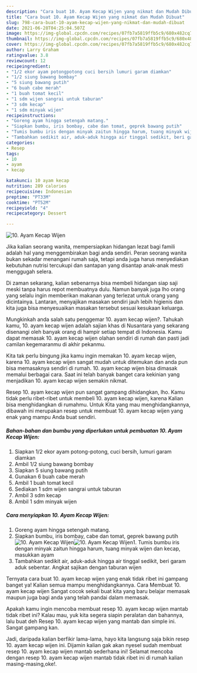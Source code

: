 ```yaml
---
description: "Cara buat 10. Ayam Kecap Wijen yang nikmat dan Mudah Dibuat"
title: "Cara buat 10. Ayam Kecap Wijen yang nikmat dan Mudah Dibuat"
slug: 798-cara-buat-10-ayam-kecap-wijen-yang-nikmat-dan-mudah-dibuat
date: 2021-06-28T04:25:04.507Z
image: https://img-global.cpcdn.com/recipes/07fb7a5819ffb5c9/680x482cq70/10-ayam-kecap-wijen-foto-resep-utama.jpg
thumbnail: https://img-global.cpcdn.com/recipes/07fb7a5819ffb5c9/680x482cq70/10-ayam-kecap-wijen-foto-resep-utama.jpg
cover: https://img-global.cpcdn.com/recipes/07fb7a5819ffb5c9/680x482cq70/10-ayam-kecap-wijen-foto-resep-utama.jpg
author: Larry Graham
ratingvalue: 3.8
reviewcount: 12
recipeingredient:
- "1/2 ekor ayam potongpotong cuci bersih lumuri garam diamkan"
- "1/2 siung bawang bombay"
- "5 siung bawang putih"
- "6 buah cabe merah"
- "1 buah tomat kecil"
- "1 sdm wijen sangrai untuk taburan"
- "3 sdm kecap"
- "1 sdm minyak wijen"
recipeinstructions:
- "Goreng ayam hingga setengah matang."
- "Siapkan bumbu, iris bombay, cabe dan tomat, geprek bawang putih"
- "Tumis bumbu iris dengan minyak zaitun hingga harum, tuang minyak wijen dan kecap, masukkan ayam"
- "Tambahkan sedikit air, aduk-aduk hingga air tinggal sedikit, beri garam aduk sebentar. Angkat sajikan dengan taburan wijen"
categories:
- Resep
tags:
- 10
- ayam
- kecap

katakunci: 10 ayam kecap 
nutrition: 289 calories
recipecuisine: Indonesian
preptime: "PT33M"
cooktime: "PT52M"
recipeyield: "4"
recipecategory: Dessert

---
```



![10. Ayam Kecap Wijen](https://img-global.cpcdn.com/recipes/07fb7a5819ffb5c9/680x482cq70/10-ayam-kecap-wijen-foto-resep-utama.jpg)

Jika kalian seorang wanita, mempersiapkan hidangan lezat bagi famili adalah hal yang menggembirakan bagi anda sendiri. Peran seorang  wanita bukan sekadar menangani rumah saja, tetapi anda juga harus menyediakan kebutuhan nutrisi tercukupi dan santapan yang disantap anak-anak mesti menggugah selera.

Di zaman  sekarang, kalian sebenarnya bisa membeli hidangan siap saji meski tanpa harus repot membuatnya dulu. Namun banyak juga lho orang yang selalu ingin memberikan makanan yang terlezat untuk orang yang dicintainya. Lantaran, menyajikan masakan sendiri jauh lebih higienis dan kita juga bisa menyesuaikan masakan tersebut sesuai kesukaan keluarga. 



Mungkinkah anda salah satu penggemar 10. ayam kecap wijen?. Tahukah kamu, 10. ayam kecap wijen adalah sajian khas di Nusantara yang sekarang disenangi oleh banyak orang di hampir setiap tempat di Indonesia. Kamu dapat memasak 10. ayam kecap wijen olahan sendiri di rumah dan pasti jadi camilan kegemaranmu di akhir pekanmu.

Kita tak perlu bingung jika kamu ingin memakan 10. ayam kecap wijen, karena 10. ayam kecap wijen sangat mudah untuk ditemukan dan anda pun bisa memasaknya sendiri di rumah. 10. ayam kecap wijen bisa dimasak memalui berbagai cara. Saat ini telah banyak banget cara kekinian yang menjadikan 10. ayam kecap wijen semakin nikmat.

Resep 10. ayam kecap wijen pun sangat gampang dihidangkan, lho. Kamu tidak perlu ribet-ribet untuk membeli 10. ayam kecap wijen, karena Kalian bisa menghidangkan di rumahmu. Untuk Kita yang mau menghidangkannya, dibawah ini merupakan resep untuk membuat 10. ayam kecap wijen yang enak yang mampu Anda buat sendiri.

<!--inarticleads1-->

##### Bahan-bahan dan bumbu yang diperlukan untuk pembuatan 10. Ayam Kecap Wijen:

1. Siapkan 1/2 ekor ayam potong-potong, cuci bersih, lumuri garam diamkan
1. Ambil 1/2 siung bawang bombay
1. Siapkan 5 siung bawang putih
1. Gunakan 6 buah cabe merah
1. Ambil 1 buah tomat kecil
1. Sediakan 1 sdm wijen sangrai untuk taburan
1. Ambil 3 sdm kecap
1. Ambil 1 sdm minyak wijen




<!--inarticleads2-->

##### Cara menyiapkan 10. Ayam Kecap Wijen:

1. Goreng ayam hingga setengah matang.
1. Siapkan bumbu, iris bombay, cabe dan tomat, geprek bawang putih
<img src="https://img-global.cpcdn.com/steps/bd378e665281ab45/160x128cq70/10-ayam-kecap-wijen-langkah-memasak-2-foto.jpg" alt="10. Ayam Kecap Wijen"><img src="https://img-global.cpcdn.com/steps/a4c3ea8573000344/160x128cq70/10-ayam-kecap-wijen-langkah-memasak-2-foto.jpg" alt="10. Ayam Kecap Wijen">1. Tumis bumbu iris dengan minyak zaitun hingga harum, tuang minyak wijen dan kecap, masukkan ayam
1. Tambahkan sedikit air, aduk-aduk hingga air tinggal sedikit, beri garam aduk sebentar. Angkat sajikan dengan taburan wijen




Ternyata cara buat 10. ayam kecap wijen yang enak tidak ribet ini gampang banget ya! Kalian semua mampu menghidangkannya. Cara Membuat 10. ayam kecap wijen Sangat cocok sekali buat kita yang baru belajar memasak maupun juga bagi anda yang telah pandai dalam memasak.

Apakah kamu ingin mencoba membuat resep 10. ayam kecap wijen mantab tidak ribet ini? Kalau mau, yuk kita segera siapin peralatan dan bahannya, lalu buat deh Resep 10. ayam kecap wijen yang mantab dan simple ini. Sangat gampang kan. 

Jadi, daripada kalian berfikir lama-lama, hayo kita langsung saja bikin resep 10. ayam kecap wijen ini. Dijamin kalian gak akan nyesel sudah membuat resep 10. ayam kecap wijen mantab sederhana ini! Selamat mencoba dengan resep 10. ayam kecap wijen mantab tidak ribet ini di rumah kalian masing-masing,oke!.

